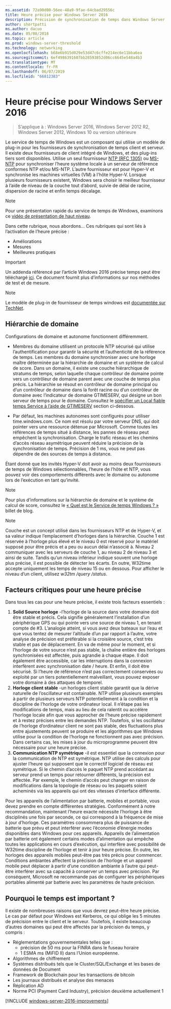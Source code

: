```yaml
---
ms.assetid: 72a90d00-56ee-48a9-9fae-64cbad29556c
title: Heure précise pour Windows Server 2016
description: Précision de synchronisation de temps dans Windows Server 2016 a été considérablement améliorée, tout en conservant une compatibilité NTP avec les versions antérieures de Windows.
author: shortpatti
ms.author: dacuo
ms.date: 05/08/2018
ms.topic: article
ms.prod: windows-server-threshold
ms.technology: networking
ms.openlocfilehash: b68e6b915d029e53d47c6cffe214ec6e11bba6ea
ms.sourcegitcommit: 6ef4986391607bb28593852d06cc6645e548a4b3
ms.translationtype: MT
ms.contentlocale: fr-FR
ms.lasthandoff: 06/07/2019
ms.locfileid: "66812383"
---
```

# <a name="accurate-time-for-windows-server-2016"></a>Heure précise pour Windows Server 2016

>S’applique à : Windows Server 2016, Windows Server 2012 R2, Windows Server 2012, Windows 10 ou version ultérieure

Le service de temps de Windows est un composant qui utilise un modèle de plug-in pour les fournisseurs de synchronisation de temps client et serveur.  Il existe deux fournisseurs de client intégré de Windows, et des plug-ins tiers sont disponibles. Utilise un seul fournisseur [NTP (RFC 1305)](https://tools.ietf.org/html/rfc1305) ou [MS-NTP](https://msdn.microsoft.com/library/cc246877.aspx) pour synchroniser l’heure système locale à un serveur de référence conformes NTP et/ou MS-NTP. L’autre fournisseur est pour Hyper-V et synchronise les machines virtuelles (VM) à l’hôte Hyper-V.  Lorsque plusieurs fournisseurs existent, Windows sera choisir le meilleur fournisseur à l’aide de niveau de la couche tout d’abord, suivie de délai de racine, dispersion de racine et enfin temps décalage.

> [!NOTE]
> Pour une présentation rapide du service de temps de Windows, examinons ce [vidéo de présentation de haut niveau](https://aka.ms/WS2016TimeVideo).

<!-- Not sure what to do with the following -->
Dans cette rubrique, nous abordons... Ces rubriques qui sont liés à l’activation de l’heure précise : 

- Améliorations
- Mesures
- Meilleures pratiques

> [!IMPORTANT]
> Un addenda référencé par l’article Windows 2016 précise temps peut être téléchargé [ici](https://windocs.blob.core.windows.net/windocs/WindowsTimeSyncAccuracy_Addendum.pdf).  Ce document fournit plus d’informations sur nos méthodes de test et de mesure.

> [!NOTE] 
> Le modèle de plug-in de fournisseur de temps windows est [documentée sur TechNet](https://msdn.microsoft.com/library/windows/desktop/ms725475%28v=vs.85%29.aspx).

## <a name="domain-hierarchy"></a>Hiérarchie de domaine
Configurations de domaine et autonome fonctionnent différemment.

- Membres du domaine utilisent un protocole NTP sécurisé qui utilise l’authentification pour garantir la sécurité et l’authenticité de la référence de temps.  Les membres du domaine synchroniser avec une horloge maître déterminée par la hiérarchie de domaine et un système de calcul de score.  Dans un domaine, il existe une couche hiérarchique de stratums de temps, selon laquelle chaque contrôleur de domaine pointe vers un contrôleur de domaine parent avec une couche de temps plus précis.  La hiérarchie se résout en contrôleur de domaine principal ou d’un contrôleur de domaine dans la forêt racine ou d’un contrôleur de domaine avec l’indicateur de domaine GTIMESERV, qui désigne un bon serveur de temps pour le domaine.  Consultez le [spécifier un Local fiable temps Service à l’aide de GTIMESERV](#GTIMESERV) section ci-dessous.

- Par défaut, les machines autonomes sont configurés pour utiliser time.windows.com.  Ce nom est résolu par votre serveur DNS, qui doit pointer vers une ressource détenue par Microsoft.  Comme toutes les références de temps situé à distance, les pannes de réseau peut empêchent la synchronisation.  Charge le trafic réseau et les chemins d’accès réseau asymétrique peuvent réduire la précision de la synchronisation de temps.  Précision de 1 ms, vous ne peut pas dépendre de des sources de temps à distance.

Étant donné que les invités Hyper-V doit avoir au moins deux fournisseurs de temps de Windows sélectionnables, l’heure de l’hôte et NTP, vous pouvez voir des comportements différents avec le domaine ou autonome lors de l’exécution en tant qu’invité.

> [!NOTE] 
> Pour plus d’informations sur la hiérarchie de domaine et le système de calcul de score, consultez le [« Quel est le Service de temps Windows ? »](https://blogs.msdn.microsoft.com/w32time/2007/07/07/what-is-windows-time-service/) billet de blog.

> [!NOTE]
> Couche est un concept utilisé dans les fournisseurs NTP et de Hyper-V, et sa valeur indique l’emplacement d’horloges dans la hiérarchie.  Couche 1 est réservée à l’horloge plus élevé et le niveau 0 est réservé pour le matériel supposé pour être précis et a peu ou aucun délai n’associé à.  Niveau 2 communiquer avec les serveurs de couche 1, au niveau 2 de niveau 3 et ainsi de suite.  Tandis qu’un niveau inférieur indique souvent une horloge plus précise, il est possible de détecter les écarts.  En outre, W32time accepte uniquement les temps de niveau 15 ou en dessous.  Pour afficher le niveau d’un client, utilisez *w32tm /query /status*.

## <a name="critical-factors-for-accurate-time"></a>Facteurs critiques pour une heure précise
Dans tous les cas pour une heure précise, il existe trois facteurs essentiels :

1. **Solid Source horloge** -l’horloge de la source dans votre domaine doit être stable et précis. Cela signifie généralement l’installation d’un périphérique GPS ou qui pointe vers une source de niveau 1, en tenant compte de #3. L’analogie atteint, si vous avez deux bateaux sur l’eau et que vous tentez de mesurer l’altitude d’un par rapport à l’autre, votre analyse de précision est préférable si la croisière source, c’est très stable et pas de déplacement. En va de même pour le moment, et si l’horloge de votre source n’est pas stable, la chaîne entière des horloges synchronisées est affectée, puis agrandie à chaque étape. Il doit également être accessible, car les interruptions dans la connexion interfèrent avec synchronisation date / heure. Et enfin, il doit être sécurisé. Si l’heure de référence n’est pas correctement conservées ou exploité par un tiers potentiellement malveillant, vous pouvez exposer votre domaine à des attaques de temporel.
2. **Horloge client stable** -un horloges client stable garantit que la dérive naturelle de l’oscillateur est containable.  NTP utilise plusieurs exemples à partir de plusieurs serveurs NTP potentiellement à la condition et la discipline de l’horloge de votre ordinateur local.  Il n’étape pas les modifications de temps, mais au lieu de cela ralentit ou accélère l’horloge locale afin que vous approcher de l’heure précise rapidement et à restez précises entre les demandes NTP.  Toutefois, si les oscillateur de l’horloge d’ordinateur client ne sont pas stable, des fluctuations plus entre ajustements peuvent se produire et les algorithmes que Windows utilise pour la condition de l’horloge ne fonctionnent pas avec précision.  Dans certains cas, les mises à jour du microprogramme peuvent être nécessaire pour une heure précise.
3. **Communication NTP symétrique** -il est essentiel que la connexion pour la communication de NTP est symétrique.  NTP utilise des calculs pour ajuster l’heure qui supposent que le correctif logiciel de réseau est symétrique.  Si le chemin d’accès le paquet NTP prend accédant au serveur prend un temps pour retourner différents, la précision est affectée.  Par exemple, le chemin d’accès peut changer en raison de modifications dans la topologie de réseau ou les paquets soient acheminés via les appareils qui ont des vitesses d’interface différente.

Pour les appareils de l’alimentation par batterie, mobiles et portable, vous devez prendre en compte différentes stratégies.  Conformément à notre recommandation, maintenant l’heure exacte nécessite l’horloge à être disciplinés une fois par seconde, ce qui correspond à la fréquence de mise à jour d’horloge. Ces paramètres consommera plus de puissance de batterie que prévu et peut interférer avec l’économie d’énergie modes disponibles dans Windows pour ces appareils. Appareils de l’alimentation par batterie ont également certains modes d’alimentation qui empêche toutes les applications en cours d’exécution, qui interfère avec possibilité de W32time discipline de l’horloge et tenir à jour heure précise. En outre, les horloges des appareils mobiles peut-être pas très précis pour commencer.  Conditions ambiantes affectent la précision de l’horloge et un appareil mobile peut déplacer à partir d’une condition ambiante à l’autre qui peut-être interférer avec sa capacité à conserver un temps avec précision.  Par conséquent, Microsoft ne recommande pas de configurer les périphériques portables alimenté par batterie avec les paramètres de haute précision. 

## <a name="why-is-time-important"></a>Pourquoi le temps est important ?  
Il existe de nombreuses raisons que vous devrez peut-être heure précise.  Le cas par défaut pour Windows est Kerberos, ce qui oblige les 5 minutes de précision entre le client et le serveur.  Toutefois, il existe beaucoup d’autres domaines qui peut être affectés par la précision du temps, y compris :


- Réglementations gouvernementales telles que :
    - précision de 50 ms pour la FINRA dans le fuseau horaire
    - 1 ESMA ms (MiFID II) dans l’Union européenne.
- Algorithmes de chiffrement
- Systèmes distribués tels que le Cluster/SQL/Exchange et les bases de données de Document
- Framework de Blockchain pour les transactions de bitcoin
- Les journaux distribués et analyse des menaces 
- Réplication AD
- Norme PCI (Payment Card Industry), précision deuxième actuellement 1



[!INCLUDE [windows-server-2016-improvements](windows-server-2016-improvements.md)]
